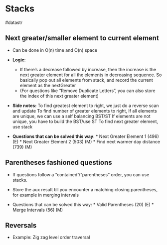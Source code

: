 # Stacks	
#datastr


## Next greater/smaller element to current element
* Can be done in O(n) time and O(n) space
* **Logic**: 
	* If there’s a decrease followed by increase, then the increase is the next greater element for all the elements in decreasing sequence. So basically pop out all elements from stack, and record the current element as the nextGreater
	* (For questions like “Remove Duplicate Letters”, you can also store the index of this next greater element)

* **Side notes:**
To find greatest element to right, we just do a reverse scan and update
To find number of greater elements to right,
	If all elements are unique, we can use a self balancing BST/ST
	If elements are not unique, you have to build the BST/use ST
To find next greater element, use stack

* **Questions that can be solved this way**:
		* Next Greater Element 1 (496) (E)
		* Next Greater Element 2 (503) (M)
		* Find next warmer day distance (739) (M)

## Parentheses fashioned questions
* If questions follow a “contained”/“parentheses” order, you can use stacks.
* Store the aux result till you encounter a matching closing parentheses, for example in merging intervals

* Questions that can be solved this way:
		* Valid Parentheses (20) (E)
		* Merge Intervals (56) (M)

## Reversals
* Example: Zig zag level order traversal





